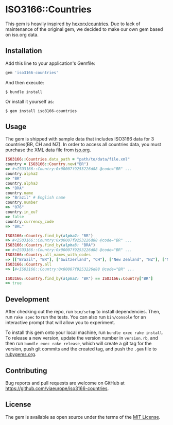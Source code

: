 # ISO3166::Countries

This gem is heavily inspired by [hexorx/countries](https://github.com/hexorx/countries). Due to lack of maintenance of the original gem, we decided to make our own gem based on iso.org data.

## Installation

Add this line to your application's Gemfile:

```ruby
gem 'iso3166-countries'
```

And then execute:

    $ bundle install

Or install it yourself as:

    $ gem install iso3166-countries

## Usage

The gem is shipped with sample data that includes ISO3166 data for 3 countries(BR, CH and NZ). In order to access all countries data, you must purchase the XML data file from [iso.org](https://www.iso.org/).

```ruby
ISO3166::Countries.data_path = "path/to/data/file.xml"
country = ISO3166::Country.new("BR")
=> #<ISO3166::Country:0x00007f9253226d88 @code="BR" ...
country.alpha2
=> "BR"
country.alpha3
=> "BRA"
country.name
=> "Brazil" # English name
country.number
=> "076"
country.in_eu?
=> false
country.currency_code
=> "BRL"

ISO3166::Country.find_by(alpha2: "BR")
=> #<ISO3166::Country:0x00007f9253226d88 @code="BR" ...
ISO3166::Country.find_by(alpha3: "BRA")
=> #<ISO3166::Country:0x00007f9253226d88 @code="BR" ...
ISO3166::Country.all_names_with_codes
=> [["Brazil", "BR"], ["Switzerland", "CH"], ["New Zealand", "NZ"], ["Netherlands (the)", "NL"]]
ISO3166::Country.all
=> [#<ISO3166::Country:0x00007f9253226d88 @code="BR" ...

ISO3166::Country.find_by(alpha2: "BR") == ISO3166::Country["BR"]
=> true
```

## Development

After checking out the repo, run `bin/setup` to install dependencies. Then, run `rake spec` to run the tests. You can also run `bin/console` for an interactive prompt that will allow you to experiment.

To install this gem onto your local machine, run `bundle exec rake install`. To release a new version, update the version number in `version.rb`, and then run `bundle exec rake release`, which will create a git tag for the version, push git commits and the created tag, and push the `.gem` file to [rubygems.org](https://rubygems.org).

## Contributing

Bug reports and pull requests are welcome on GitHub at https://github.com/viaeurope/iso3166-countries.

## License

The gem is available as open source under the terms of the [MIT License](https://opensource.org/licenses/MIT).
